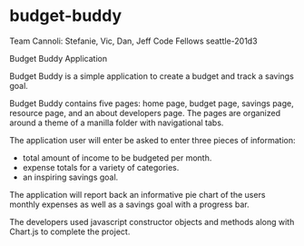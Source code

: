 # budget-buddy
Team Cannoli: Stefanie, Vic, Dan, Jeff
Code Fellows seattle-201d3

Budget Buddy Application

Budget Buddy is a simple application to create a budget and track a savings goal.

Budget Buddy contains five pages: home page, budget page, savings page, resource
page, and an about developers page.  The pages are organized around a theme of
a manilla folder with navigational tabs.

The application user will enter be asked to enter three pieces of information:
  * total amount of income to be budgeted per month.
  * expense totals for a variety of categories.
  * an inspiring savings goal.

The application will report back an informative pie chart of the users monthly
expenses as well as a savings goal with a progress bar.  

The developers used javascript constructor objects and methods along with
Chart.js to complete the project.  
